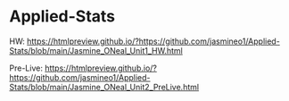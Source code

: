 # Applied-Stats

HW:
https://htmlpreview.github.io/?https://github.com/jasmineo1/Applied-Stats/blob/main/Jasmine_ONeal_Unit1_HW.html

Pre-Live:
https://htmlpreview.github.io/?https://github.com/jasmineo1/Applied-Stats/blob/main/Jasmine_ONeal_Unit2_PreLive.html
